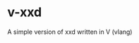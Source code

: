 # v-xxd

<!--
#groups
Tools

#languages
Python

#frames and libs

-->

A simple version of xxd written in V (vlang)
